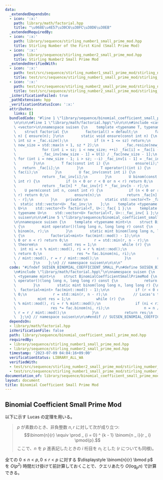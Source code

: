 ```yaml
---
data:
  _extendedDependsOn:
  - icon: ':x:'
    path: library/math/factorial.hpp
    title: "\u968E\u4E57\u30C6\u30FC\u30D6\u30EB"
  _extendedRequiredBy:
  - icon: ':x:'
    path: library/sequence/stirling_number1_small_prime_mod.hpp
    title: Stirling Number of the First Kind (Small Prime Mod)
  - icon: ':x:'
    path: library/sequence/stirling_number2_small_prime_mod.hpp
    title: Stirling Number2 Small Prime Mod
  _extendedVerifiedWith:
  - icon: ':x:'
    path: test/src/sequence/stirling_number1_small_prime_mod/stirling_number_of_the_first_kind_small_p_large_n.test.cpp
    title: test/src/sequence/stirling_number1_small_prime_mod/stirling_number_of_the_first_kind_small_p_large_n.test.cpp
  - icon: ':x:'
    path: test/src/sequence/stirling_number2_small_prime_mod/stirling_number_of_the_second_kind_small_p_large_n.test.cpp
    title: test/src/sequence/stirling_number2_small_prime_mod/stirling_number_of_the_second_kind_small_p_large_n.test.cpp
  _isVerificationFailed: true
  _pathExtension: hpp
  _verificationStatusIcon: ':x:'
  attributes:
    links: []
  bundledCode: "#line 1 \"library/sequence/binomial_coefficient_small_prime_mod.hpp\"\
    \n\n\n\n#line 1 \"library/math/factorial.hpp\"\n\n\n\n#include <cassert>\n#include\
    \ <vector>\n\nnamespace suisen {\n    template <typename T, typename U = T>\n\
    \    struct factorial {\n        factorial() = default;\n        factorial(int\
    \ n) { ensure(n); }\n\n        static void ensure(const int n) {\n           \
    \ int sz = _fac.size();\n            if (n + 1 <= sz) return;\n            int\
    \ new_size = std::max(n + 1, sz * 2);\n            _fac.resize(new_size), _fac_inv.resize(new_size);\n\
    \            for (int i = sz; i < new_size; ++i) _fac[i] = _fac[i - 1] * i;\n\
    \            _fac_inv[new_size - 1] = U(1) / _fac[new_size - 1];\n           \
    \ for (int i = new_size - 1; i > sz; --i) _fac_inv[i - 1] = _fac_inv[i] * i;\n\
    \        }\n\n        T fac(const int i) {\n            ensure(i);\n         \
    \   return _fac[i];\n        }\n        T operator()(int i) {\n            return\
    \ fac(i);\n        }\n        U fac_inv(const int i) {\n            ensure(i);\n\
    \            return _fac_inv[i];\n        }\n        U binom(const int n, const\
    \ int r) {\n            if (n < 0 or r < 0 or n < r) return 0;\n            ensure(n);\n\
    \            return _fac[n] * _fac_inv[r] * _fac_inv[n - r];\n        }\n    \
    \    U perm(const int n, const int r) {\n            if (n < 0 or r < 0 or n <\
    \ r) return 0;\n            ensure(n);\n            return _fac[n] * _fac_inv[n\
    \ - r];\n        }\n    private:\n        static std::vector<T> _fac;\n      \
    \  static std::vector<U> _fac_inv;\n    };\n    template <typename T, typename\
    \ U>\n    std::vector<T> factorial<T, U>::_fac{ 1 };\n    template <typename T,\
    \ typename U>\n    std::vector<U> factorial<T, U>::_fac_inv{ 1 };\n} // namespace\
    \ suisen\n\n\n#line 5 \"library/sequence/binomial_coefficient_small_prime_mod.hpp\"\
    \n\nnamespace suisen {\n    template <typename mint>\n    struct BinomialCoefficientSmallPrimeMod\
    \ {\n        mint operator()(long long n, long long r) const {\n            return\
    \ binom(n, r);\n        }\n        static mint binom(long long n, long long r)\
    \ {\n            factorial<mint> fac(mint::mod() - 1);\n\n            if (r <\
    \ 0 or n < r) return 0;\n            r = std::min(r, n - r);\n            // Lucas's\
    \ theorem\n            mint res = 1;\n            while (r) {\n              \
    \  int ni = n % mint::mod(), ri = r % mint::mod();\n                if (ni < ri)\
    \ return 0;\n                res *= fac.binom(ni, ri);\n                n = n\
    \ / mint::mod(), r = r / mint::mod();\n            }\n            return res;\n\
    \        }\n    };\n} // namespace suisen\n\n\n\n"
  code: "#ifndef SUISEN_BINOMIAL_COEFFICIENT_SMALL_P\n#define SUISEN_BINOMIAL_COEFFICIENT_SMALL_P\n\
    \n#include \"library/math/factorial.hpp\"\n\nnamespace suisen {\n    template\
    \ <typename mint>\n    struct BinomialCoefficientSmallPrimeMod {\n        mint\
    \ operator()(long long n, long long r) const {\n            return binom(n, r);\n\
    \        }\n        static mint binom(long long n, long long r) {\n          \
    \  factorial<mint> fac(mint::mod() - 1);\n\n            if (r < 0 or n < r) return\
    \ 0;\n            r = std::min(r, n - r);\n            // Lucas's theorem\n  \
    \          mint res = 1;\n            while (r) {\n                int ni = n\
    \ % mint::mod(), ri = r % mint::mod();\n                if (ni < ri) return 0;\n\
    \                res *= fac.binom(ni, ri);\n                n = n / mint::mod(),\
    \ r = r / mint::mod();\n            }\n            return res;\n        }\n  \
    \  };\n} // namespace suisen\n\n\n#endif // SUISEN_BINOMIAL_COEFFICIENT_SMALL_P\n"
  dependsOn:
  - library/math/factorial.hpp
  isVerificationFile: false
  path: library/sequence/binomial_coefficient_small_prime_mod.hpp
  requiredBy:
  - library/sequence/stirling_number1_small_prime_mod.hpp
  - library/sequence/stirling_number2_small_prime_mod.hpp
  timestamp: '2023-07-09 04:04:16+09:00'
  verificationStatus: LIBRARY_ALL_WA
  verifiedWith:
  - test/src/sequence/stirling_number2_small_prime_mod/stirling_number_of_the_second_kind_small_p_large_n.test.cpp
  - test/src/sequence/stirling_number1_small_prime_mod/stirling_number_of_the_first_kind_small_p_large_n.test.cpp
documentation_of: library/sequence/binomial_coefficient_small_prime_mod.hpp
layout: document
title: Binomial Coefficient Small Prime Mod
---
```

## Binomial Coefficient Small Prime Mod

以下に示す Lucas の定理を用いる。

> $p$ が素数のとき、非負整数 $n, r$ に対して次が成り立つ:
> $$\binom{n}{r} \equiv \prod _ {i = 0} ^ {k - 1} \binom{n _ i}{r _ i} \pmod{p}.$$
> ここで、$n$ を $p$ 進表記したときの $i$ 桁目を $n_i$ とした ($r$ についても同様)。

全ての $0\leq n\lt p,0\leq r\lt p$ に対する $\displaystyle \binom{n}{r} \bmod p$ を $O(p ^ 2)$ 時間だけ掛けて前計算しておくことで、クエリあたり $O(\log _ p n)$ で計算できる。
